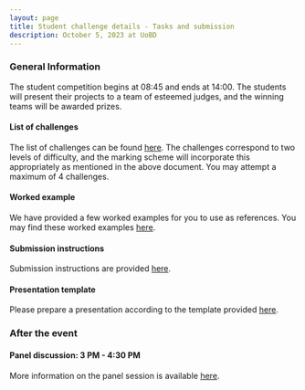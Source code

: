 ```yaml
---
layout: page
title: Student challenge details - Tasks and submission
description: October 5, 2023 at UoBD 
---
```


### General Information
The student competition begins at 08:45 and ends at 14:00. 
The students will present their projects to a team of esteemed judges, and the winning teams will be awarded prizes. 

#### List of challenges
The list of challenges can be found [here](https://docs.google.com/document/d/1OOx-8cZeHb2jsWbxSFEUw2_qXxAza9NIh8s8uMyy-iM/edit#heading=h.6aklifzajfq).
The challenges correspond to two levels of difficulty, and the marking scheme will incorporate this appropriately as mentioned in the above document. You may attempt a maximum of 4 challenges.

#### Worked example
We have provided a few worked examples for you to use as references. You may find these worked examples [here](/dubAI-student-challenge/workedExamples).

#### Submission instructions
Submission instructions are provided [here](/dubAI-student-challenge/submission).

#### Presentation template
Please prepare a presentation according to the template provided [here](https://docs.google.com/presentation/d/11tE3jLWOdaEPhMsoWNvAEnFpINp9zjm2ZWelGsYOyDw/edit?usp=sharing). 

### After the event


#### Panel discussion: 3 PM - 4:30 PM <br>
More information on the panel session is available [here](https://www.birmingham.ac.uk/dubai/events/2023/the-future-of-ai-in-education.aspx).

